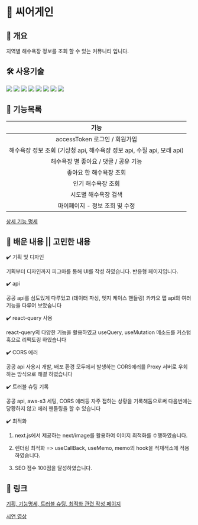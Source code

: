 
# 🐬 씨어게인

## 🧩 개요

지역별 해수욕장 정보를 조회 할 수 있는 커뮤니티 입니다. 

## 🛠 사용기술

<img src="https://img.shields.io/badge/Next.js-black?style=flat&&logo=next.js&logoColor=white"> <img src="https://img.shields.io/badge/Typescript-3178C6?style=flat&e&logo=Typescript&logoColor=white"/> 
<img src="https://img.shields.io/badge/Redux Toolkit-764ABC?style=flat&logo=Redux&logoColor=black"/>
<img src="https://img.shields.io/badge/React Query-FF4154?style=flat&logo=React Query&logoColor=black"/>
<img src="https://img.shields.io/badge/Prisma-2D3748?style=flat&logo=Prisma&logoColor=white"/>
<img src="https://img.shields.io/badge/Amazon S3-569A31?style=flat&logo=Amazon S3&logoColor=black"/>
<img src="https://img.shields.io/badge/Tailwind CSS-06B6D4?style=flat&logo=Tailwind CSS&logoColor=black"/>
<img src="https://img.shields.io/badge/PlanetScale-000000?style=flat&logo=PlanetScale&logoColor=white"/>

## 📕 기능목록

|                                  기능                                                                                          |
| :----------------------------------------------------------------------: |
|               accessToken 로그인 / 회원가입               | 
해수욕장 정보 조회 (기상청 api, 해수욕장 정보 api, 수질 api, 모래 api) | 
해수욕장 별 좋아요 / 댓글 / 공유 기능 | 
좋아요 한 해수욕장 조회 | 
인기 해수욕장 조회 |
시도별 해수욕장 검색 | 
마이페이지 - 정보 조회 및 수정 |                        


[상세 기능 명세](https://plum-puppet-fa1.notion.site/5528dc5ffe4742db9e90e27d9b997f68?v=c19f98013dce49ee99f2b2668d4240d4)

## 🤔 배운 내용 || 고민한 내용

✔️ 기획 및 디자인

기획부터 디자인까지 피그마를 통해 UI를 작성 하였습니다. 반응형 페이지입니다.

✔️ api

공공 api를 심도있게 다루었고 (데이터 파싱, 엣지 케이스 핸들링) 카카오 맵 api의 여러 기능을 다루어 보았습니다

✔️ react-query 사용

react-query의 다양한 기능을 활용하였고 useQuery, useMutation 메소드를 커스텀 훅으로 리팩토링 하였습니다

✔️ CORS 에러 

공공 api 사용시 개발, 배포 환경 모두에서 발생하는 CORS에러를 Proxy 서버로 우회하는 방식으로 해결 하였습니다

✔️ 트러블 슈팅 기록

공공 api, aws-s3 세팅, CORS 에러등 자주 접하는 상황을 기록해둠으로써 다음번에는 당황하지 않고 에러 핸들링을 할 수 있습니다

✔️ 최적화 

1) next.js에서 제공하는 next/image를 활용하여 이미지 최적화를 수행하였습니다.

2) 렌더링 최적화 => useCallBack, useMemo, memo의 hook을 적재적소에 적용하였습니다.

3) SEO 점수 100점을 달성하였습니다.


## 🔗 링크

[기획, 기능명세, 트러블 슈팅, 최적화 관련 작성 페이지](https://plum-puppet-fa1.notion.site/28692385c13142c2bd20f532e10aed33)

[시연 영상](https://youtu.be/FazXZ5xKjm4)





